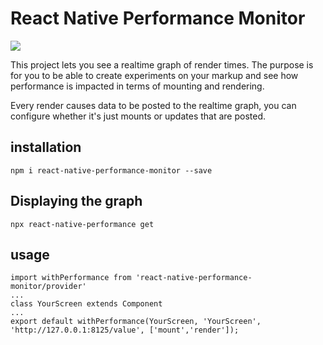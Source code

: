 # React Native Performance Monitor

<img src="./example.gif"/>

This project lets you see a realtime graph of render times. The purpose is for you to be able to create experiments on your markup and see how performance is impacted in terms of mounting and rendering.
 
Every render causes data to be posted to the realtime graph, you can configure whether it's just mounts or updates that are posted. 


## installation
```
npm i react-native-performance-monitor --save
```

## Displaying the graph
```
npx react-native-performance get
```

## usage
```
import withPerformance from 'react-native-performance-monitor/provider'
...
class YourScreen extends Component
...
export default withPerformance(YourScreen, 'YourScreen', 'http://127.0.0.1:8125/value', ['mount','render']);
```




